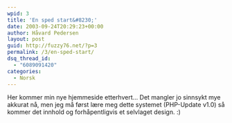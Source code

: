 ```yaml
---
wpid: 3
title: 'En sped start&#8230;'
date: 2003-09-24T20:29:23+00:00
author: Håvard Pedersen
layout: post
guid: http://fuzzy76.net/?p=3
permalink: /3/en-sped-start/
dsq_thread_id:
  - "6089091420"
categories:
  - Norsk
---
```

Her kommer min nye hjemmeside etterhvert&#8230; Det mangler jo sinnsykt mye akkurat nå, men jeg må først lære meg dette systemet (PHP-Update v1.0) så kommer det innhold og forhåpentligvis et selvlaget design. :)

